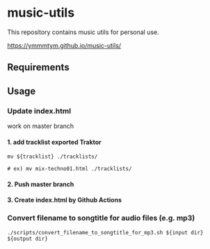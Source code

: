 # music-utils
This repository contains music utils for personal use.

https://ymmmtym.github.io/music-utils/

## Requirements

## Usage

### Update index.html

work on master branch

#### 1. add tracklist exported Traktor

```
mv ${tracklist} ./tracklists/

# ex) mv mix-techno01.html ./tracklists/
```

#### 2. Push master branch
#### 3. Create index.html by Github Actions

### Convert filename to songtitle for audio files (e.g. mp3)

```
./scripts/convert_filename_to_songtitle_for_mp3.sh ${input dir} ${output dir}
```
